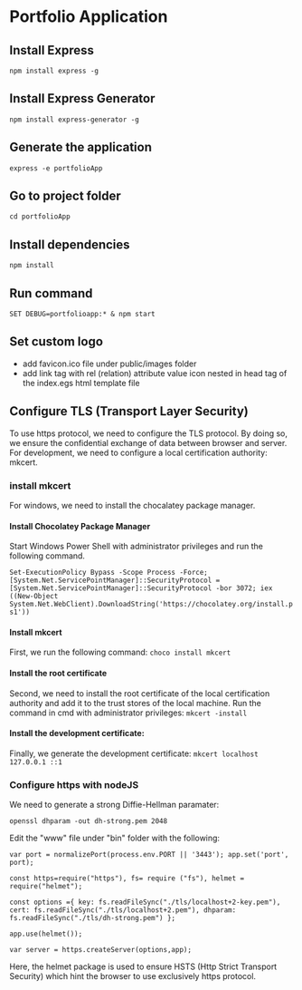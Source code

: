 # Portfolio Application
## Install Express
`npm install express -g`
## Install Express Generator
`npm install express-generator -g`
## Generate the application
`express -e portfolioApp`
## Go to project folder
`cd portfolioApp`
## Install dependencies
`npm install`
## Run command
`SET DEBUG=portfolioapp:* & npm start`
## Set custom logo
* add favicon.ico file under public/images folder
* add link tag with rel  (relation) attribute value icon nested in head tag of the index.egs html template file

## Configure TLS (Transport Layer Security)
To use https protocol, we need to configure the TLS protocol. 
By doing so, we ensure the confidential exchange of data between browser and server.
For development, we need to configure a local certification authority: mkcert.
### install mkcert 
For windows, we need to install the chocalatey package manager.
#### Install Chocolatey Package Manager
Start Windows Power Shell with administrator privileges and run the following command.

`Set-ExecutionPolicy Bypass -Scope Process -Force; [System.Net.ServicePointManager]::SecurityProtocol = [System.Net.ServicePointManager]::SecurityProtocol -bor 3072; iex ((New-Object System.Net.WebClient).DownloadString('https://chocolatey.org/install.ps1'))`

#### Install mkcert
First, we run the following command:
`choco install mkcert`

#### Install the root certificate
Second, we need to install the root certificate of the local certification authority and add it to the
trust stores of the local machine.
Run the command in cmd with administrator privileges:
`mkcert -install`

#### Install the development certificate:
Finally, we generate the development certificate:
`mkcert localhost 127.0.0.1 ::1`

### Configure https with nodeJS
We need to generate a strong Diffie-Hellman paramater:

`openssl dhparam -out dh-strong.pem 2048`

Edit the "www" file under "bin" folder with the following:

`var port = normalizePort(process.env.PORT || '3443');
 app.set('port', port);`

`const https=require("https"),
     fs= require ("fs"),
     helmet = require("helmet");`
     
`const options ={
   key: fs.readFileSync("./tls/localhost+2-key.pem"),
   cert: fs.readFileSync("./tls/localhost+2.pem"),
   dhparam: fs.readFileSync("./tls/dh-strong.pem")
 };`
   
`app.use(helmet());`

`var server = https.createServer(options,app);`

Here, the helmet package is used to ensure HSTS (Http Strict Transport Security) which hint the 
browser to use exclusively https protocol.




